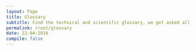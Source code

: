 ```yaml
---
layout: Page
title: Glossary
subtitle: Find the technical and scientific glossary, we get asked all the time.
permalink: /root/glossary
date: 22-04-2016
compile: false
---
```

